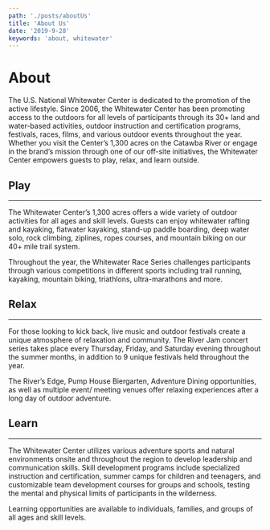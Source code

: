 ```yaml
---
path: './posts/aboutUs'
title: 'About Us'
date: '2019-9-28'
keywords: 'about, whitewater'
---
```


# About

The U.S. National Whitewater Center is dedicated to the promotion of the active lifestyle. Since 2006, the Whitewater Center has been promoting access to the outdoors for all levels of participants through its 30+ land and water-based activities, outdoor instruction and certification programs, festivals, races, films, and various outdoor events throughout the year. Whether you visit the Center’s 1,300 acres on the Catawba River or engage in the brand’s mission through one of our off-site initiatives, the Whitewater Center empowers guests to play, relax, and learn outside.

## Play

---

The Whitewater Center’s 1,300 acres offers a wide variety of outdoor activities for all ages and skill levels. Guests can enjoy whitewater rafting and kayaking, flatwater kayaking, stand-up paddle boarding, deep water solo, rock climbing, ziplines, ropes courses, and mountain biking on our 40+ mile trail system.

Throughout the year, the Whitewater Race Series challenges participants through various competitions in different sports including trail running, kayaking, mountain biking, triathlons, ultra-marathons and more.

## Relax

---

For those looking to kick back, live music and outdoor festivals create a unique atmosphere of relaxation and community. The River Jam concert series takes place every Thursday, Friday, and Saturday evening throughout the summer months, in addition to 9 unique festivals held throughout the year.

The River’s Edge, Pump House Biergarten, Adventure Dining opportunities, as well as multiple event/ meeting venues offer relaxing experiences after a long day of outdoor adventure.

## Learn

---

The Whitewater Center utilizes various adventure sports and natural environments onsite and throughout the region to develop leadership and communication skills. Skill development programs include specialized instruction and certification, summer camps for children and teenagers, and customizable team development courses for groups and schools, testing the mental and physical limits of participants in the wilderness.

Learning opportunities are available to individuals, families, and groups of all ages and skill levels.
